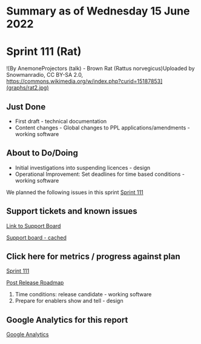 # Summary as of Wednesday 15 June 2022 

# Sprint 111 (Rat)

![By AnemoneProjectors (talk) - Brown Rat (Rattus norvegicus)Uploaded by Snowmanradio, CC BY-SA 2.0, https://commons.wikimedia.org/w/index.php?curid=15187853](graphs/rat2.jpg)

## Just Done
* First draft - technical documentation
* Content changes - Global changes to PPL applications/amendments - working software

## About to Do/Doing
* Initial investigations into suspending licences - design
* Operational Improvement: Set deadlines for time based conditions - working software


We planned the following issues in this sprint 
[Sprint 111](graphs/sprint15062022.png)

## Support tickets and known issues
[Link to Support Board](https://collaboration.homeoffice.gov.uk/jira/secure/RapidBoard.jspa?rapidView=1717&selectedIssue=ASSB-253)

[Support board - cached](graphs/supportBoard15062022.png)

## Click here for metrics / progress against plan
[Sprint 111](graphs/progress15062022.png)

[Post Release Roadmap](graphs/roadmap15062022.png)

1. Time conditions: release candidate - working software 
2. Prepare for enablers show and tell - design

## Google Analytics for this report
[Google Analytics](graphs/GA15062022.png)

